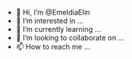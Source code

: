 - 👋 Hi, I’m @EmeldiaElin
- 👀 I’m interested in ...
- 🌱 I’m currently learning ...
- 💞️ I’m looking to collaborate on ...
- 📫 How to reach me ...

<!---
EmeldiaElin/EmeldiaElin is a ✨ special ✨ repository because its `README.md` (this file) appears on your GitHub profile.
You can click the Preview link to take a look at your changes.
--->
